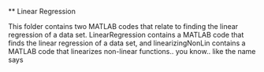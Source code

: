** Linear Regression

This folder contains two MATLAB codes that relate to finding the linear regression of a data set.
LinearRegression contains a MATLAB code that finds the linear regression of a data set, and 
linearizingNonLin contains a MATLAB code that linearizes non-linear functions.. you know.. like the name
says


